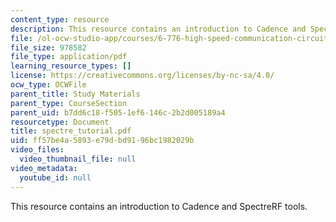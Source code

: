 ```yaml
---
content_type: resource
description: This resource contains an introduction to Cadence and SpectreRF tools.
file: /ol-ocw-studio-app/courses/6-776-high-speed-communication-circuits-spring-2005/ff57be4a5893e79dbd9196bc1982029b_spectre_tutorial.pdf
file_size: 978582
file_type: application/pdf
learning_resource_types: []
license: https://creativecommons.org/licenses/by-nc-sa/4.0/
ocw_type: OCWFile
parent_title: Study Materials
parent_type: CourseSection
parent_uid: b7dd6c18-f505-1ef6-146c-2b2d005189a4
resourcetype: Document
title: spectre_tutorial.pdf
uid: ff57be4a-5893-e79d-bd91-96bc1982029b
video_files:
  video_thumbnail_file: null
video_metadata:
  youtube_id: null
---
```

This resource contains an introduction to Cadence and SpectreRF tools.